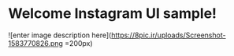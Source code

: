 # Welcome Instagram UI sample!

![enter image description here](https://8pic.ir/uploads/Screenshot-1583770826.png =200px)
